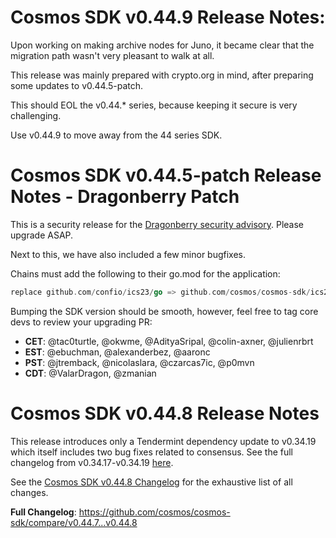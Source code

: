 # Cosmos SDK v0.44.9 Release Notes:

Upon working on making archive nodes for Juno, it became clear that the migration path wasn't very pleasant to walk at all. 

This release was mainly prepared with crypto.org in mind, after preparing some updates to v0.44.5-patch.

This should EOL the v0.44.* series, because keeping it secure is very challenging.  

Use v0.44.9 to move away from the 44 series SDK.


# Cosmos SDK v0.44.5-patch Release Notes - Dragonberry Patch

This is a security release for the [Dragonberry security advisory](https://forum.cosmos.network/t/ibc-security-advisory-dragonberry/7702).
Please upgrade ASAP.

Next to this, we have also included a few minor bugfixes.

Chains must add the following to their go.mod for the application:

```go
replace github.com/confio/ics23/go => github.com/cosmos/cosmos-sdk/ics23/go
```

Bumping the SDK version should be smooth, however, feel free to tag core devs to review your upgrading PR:

- **CET**: @tac0turtle, @okwme, @AdityaSripal, @colin-axner, @julienrbrt
- **EST**: @ebuchman, @alexanderbez, @aaronc
- **PST**: @jtremback, @nicolaslara, @czarcas7ic, @p0mvn
- **CDT**: @ValarDragon, @zmanian
# Cosmos SDK v0.44.8 Release Notes

This release introduces only a Tendermint dependency update to v0.34.19 which
itself includes two bug fixes related to consensus. See the full changelog from
v0.34.17-v0.34.19 [here](https://github.com/tendermint/tendermint/blob/v0.34.19/CHANGELOG.md#v0.34.19).

See the [Cosmos SDK v0.44.8 Changelog](https://github.com/cosmos/cosmos-sdk/blob/v0.44.8/CHANGELOG.md)
for the exhaustive list of all changes.

**Full Changelog**: https://github.com/cosmos/cosmos-sdk/compare/v0.44.7...v0.44.8
